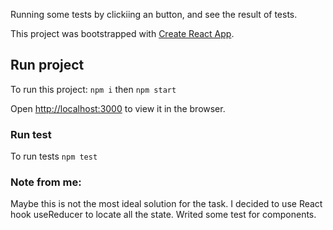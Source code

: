 Running some tests by clickiing an button, and see the result of tests.

This project was bootstrapped with [Create React App](https://github.com/facebook/create-react-app).

## Run project

To run this project: `npm i` then `npm start`

Open [http://localhost:3000](http://localhost:3000) to view it in the browser.

### Run test

To run tests `npm test`

### Note from me:
Maybe this is not the most ideal solution for the task.
I decided to use React hook useReducer to locate all the state.
Writed some test for components.